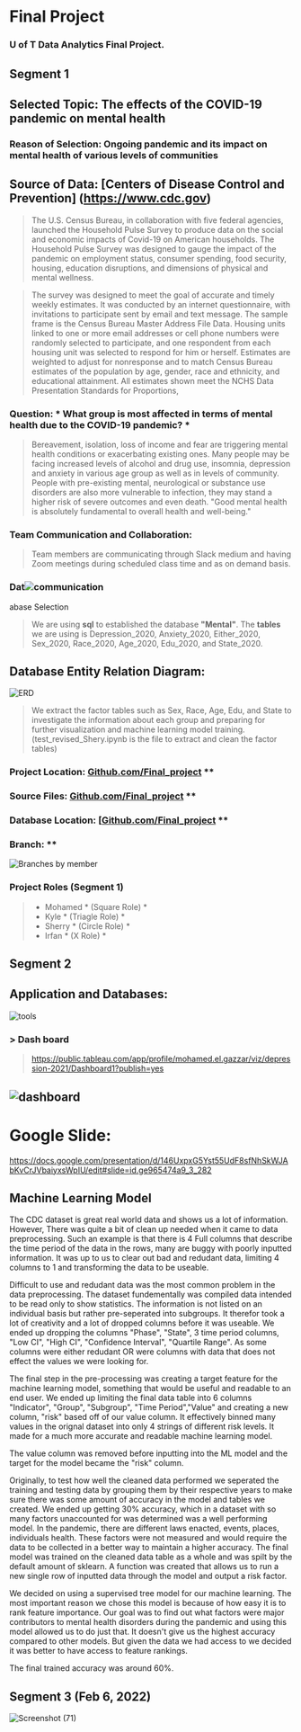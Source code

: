 #  Final Project 
###  U of T Data Analytics Final Project. 

##  Segment 1 

## Selected Topic:  	 The effects of the COVID-19 pandemic on mental health 
### Reason of Selection: Ongoing pandemic and its impact on mental health of various levels of communities 

## Source of Data: [Centers of Disease Control and Prevention] (https://www.cdc.gov)
> The U.S. Census Bureau, in collaboration with five federal agencies, launched the Household Pulse Survey to produce data on the social and economic impacts of Covid-19 on American households. The Household Pulse Survey was designed to gauge the impact of the pandemic on employment status, consumer spending, food security, housing, education disruptions, and dimensions of physical and mental wellness.

> The survey was designed to meet the goal of accurate and timely weekly estimates. It was conducted by an internet questionnaire, with invitations to participate sent by email and text message. The sample frame is the Census Bureau Master Address File Data. Housing units linked to one or more email addresses or cell phone numbers were randomly selected to participate, and one respondent from each housing unit was selected to respond for him or herself. Estimates are weighted to adjust for nonresponse and to match Census Bureau estimates of the population by age, gender, race and ethnicity, and educational attainment. All estimates shown meet the NCHS Data Presentation Standards for Proportions,

### Question: * What group is most affected in terms of mental health due to the COVID-19 pandemic? * 
> Bereavement, isolation, loss of income and fear are triggering mental health conditions or exacerbating existing ones. Many people may be facing increased levels of alcohol and drug use, insomnia, depression and anxiety in various age group as well as in levels of community.
>People with pre-existing mental, neurological or substance use disorders are also more vulnerable to infection, they may stand a higher risk of severe outcomes and even death. "Good mental health is absolutely fundamental to overall health and well-being."

### Team Communication and Collaboration:
> Team members are communicating through Slack medium and having Zoom meetings during scheduled class time and as on demand basis.

### Dat![communication](https://user-images.githubusercontent.com/90229438/152284910-739d3ec8-20c1-4ed0-a06a-88f7b2fa763b.PNG)

abase Selection
> We are using **sql** to established the database **"Mental"**. 
> The **tables** we are using is Depression_2020, Anxiety_2020, Either_2020, Sex_2020, Race_2020, Age_2020, Edu_2020, and State_2020.

## Database Entity Relation Diagram: 
![ERD](https://github.com/mogazz69/Final_project/blob/7489cecdd913c229e6458409a534bf54936a6513/Database/mentalDB.png)



> We extract the factor tables such as Sex, Race, Age, Edu, and State to investigate the information about each group and  preparing for further visualization and machine learning model training. (test_revised_Shery.ipynb is the file to extract and clean the factor tables)

### Project Location: 	[Github.com/Final_project](https://github.com/IrfanSayeed/Final_project.git) **
### Source Files: 	    [Github.com/Final_project](https://github.com/mogazz69/Final_project/tree/main/Resources) **
### Database Location: 	[[Github.com/Final_project](https://github.com/mogazz69/Final_project/tree/main/Database) **
### Branch: **
![Branches by member](https://github.com/mogazz69/Final_project/blob/main/Database/Branches.PNG)

### Project Roles (Segment 1)
>- Mohamed * (Square Role) *
>- Kyle    * (Triagle Role) *
>- Sherry  * (Circle Role) *
>- Irfan   * (X Role) *

## Segment 2

## Application and Databases: 

![tools](https://user-images.githubusercontent.com/90229438/152284992-8eb85bca-b234-4f44-9685-eb822b516ad4.PNG)

### > Dash board
> https://public.tableau.com/app/profile/mohamed.el.gazzar/viz/depression-2021/Dashboard1?publish=yes

## ![dashboard](https://user-images.githubusercontent.com/90229438/152285308-035cc0d4-cef7-405f-8e22-16c96ce39bff.PNG)

# Google Slide: 
https://docs.google.com/presentation/d/146UxpxG5Yst55UdF8sfNhSkWJAbKvCrJVbaiyxsWpIU/edit#slide=id.ge965474a9_3_282

## Machine Learning Model
The CDC dataset is great real world data and shows us a lot of information. However, There was quite a bit of clean up needed when it came to data preprocessing.
Such an example is that there is 4 Full columns that describe the time period of the data in the rows, many are buggy with poorly inputted information. It was up to 
us to clear out bad and redudant data, limiting 4 columns to 1 and transforming the data to be useable.

Difficult to use and redudant data was the most common problem in the data preprocessing. The dataset fundementally was compiled data intended to be read only to show statistics. 
The information is not listed on an individual basis but rather pre-seperated into subgroups. It therefor took a lot of creativity and a lot of dropped columns before it was useable.
We ended up dropping the columns "Phase", "State", 3 time period columns, "Low CI", "High CI", "Confidence Interval", "Quartile Range". As some columns were either redudant OR were columns with data that does not effect the values we were looking for.

The final step in the pre-processing was creating a target feature for the machine learning model, something that would be useful and readable to an end user.
We ended up limiting the final data table into 6 columns "Indicator", "Group", "Subgroup", "Time Period","Value" and creating a new column, "risk" based off of our value column. It effectively binned many values in the orignal dataset 
into only 4 strings of different risk levels. It made for a much more accurate and readable machine learning model.

The value column was removed before inputting into the ML model and the target for the model became the "risk" column.

Originally, to test how well the cleaned data performed we seperated the training and testing data by grouping them by their respective years to make sure there was some amount of accuracy in the model and tables we created.
We ended up getting 30% accuracy, which in a dataset with so many factors unaccounted for was determined was a well performing model. In the pandemic, there are different laws enacted, events, places, individuals health. These factors were not measured and would require the data to be collected in a better way to maintain a higher accuracy.
The final model was trained on the cleaned data table as a whole and was spilt by the default amount of sklearn. A function was created that allows us to run a new single row of inputted data through the model and output a risk factor.

We decided on using a supervised tree model for our machine learning. The most important reason we chose this model is because of how easy it is to rank feature importance. Our goal
was to find out what factors were major contributors to mental health disorders during the pandemic and using this model allowed us to do just that. It doesn't give us the highest accuracy compared to other models. But given the data we had access to we decided it was better to have access to feature rankings.

The final trained accuracy was around 60%.

## Segment 3 (Feb 6, 2022)

![Screenshot (71)](https://user-images.githubusercontent.com/90229438/152716947-b0ad1ed1-d87c-485b-8316-664d238ba13f.png)


